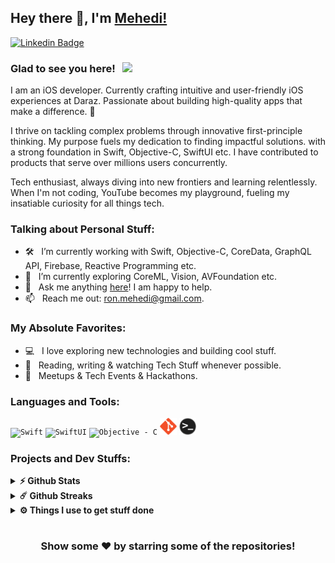 ## Hey there 👋, I'm [Mehedi!](https://github.com/ronee12)

[![Linkedin Badge](https://img.shields.io/badge/-LinkedIn-0e76a8?style=flat-square&logo=Linkedin&logoColor=white)](https://www.linkedin.com/in/mehedi-hasan-ronee)

### Glad to see you here! &nbsp; ![](https://visitor-badge.glitch.me/badge?page_id=iampavangandhi.iampavangandhi&style=flat-square&color=0088cc)

I am an iOS developer. Currently crafting intuitive and user-friendly iOS experiences at Daraz. Passionate about building high-quality apps that make a difference. 🚀

I thrive on tackling complex problems through innovative first-principle thinking. My purpose fuels my dedication to finding impactful solutions. with a strong foundation in Swift, Objective-C, SwiftUI etc. I have contributed to products that serve over millions users concurrently. 

Tech enthusiast, always diving into new frontiers and learning relentlessly. When I'm not coding, YouTube becomes my playground, fueling my insatiable curiosity for all things tech.

### Talking about Personal Stuff:

- 🛠 &nbsp; I’m currently working with Swift, Objective-C, CoreData, GraphQL API, Firebase, Reactive Programming etc.
- 🚀 &nbsp; I’m currently exploring CoreML, Vision, AVFoundation etc.
- 💬 &nbsp; Ask me anything [here](https://github.com/ronee12/AboutMe/issues/1)! I am happy to help.
- 📫 &nbsp; Reach me out: ron.mehedi@gmail.com.

### My Absolute Favorites:

- 💻 &nbsp; I love exploring new technologies and building cool stuff.
- 📰 &nbsp; Reading, writing & watching Tech Stuff whenever possible.
- 🍕 &nbsp; Meetups & Tech Events & Hackathons.

### Languages and Tools:

<code><img height="27" src="https://developer.apple.com/swift/images/swift-og.png" alt="Swift"></code>
<code><img height="27" src="https://developer.apple.com/assets/elements/icons/swiftui/swiftui-96x96_2x.png" alt="SwiftUI"></code>
<code><img height="30" src="https://assets-global.website-files.com/6201a2cd5ce46c1b24b8647b/64a34a6f5045c7ef1fd254c3_Obj-C-bigcolor.svg" alt="Objective - C"></code>
<code><img height="27" src="https://raw.githubusercontent.com/devicons/devicon/master/icons/git/git-original.svg" alt="git"></code>
<code><img height="27" src="https://raw.githubusercontent.com/github/explore/80688e429a7d4ef2fca1e82350fe8e3517d3494d/topics/terminal/terminal.png" alt="terminal"></code>

### Projects and Dev Stuffs:

<details>
  <summary><b>⚡ Github Stats</b></summary>

  <br />
  <img height="180em" src="https://github-readme-stats.vercel.app/api?username=ronee12&show_icons=true&hide_border=true&&count_private=true&include_all_commits=true" />
  <img height="180em" src="https://github-readme-stats.vercel.app/api/top-langs/?username=ronee12&exclude_repo=KNN-Image-Classification&show_icons=true&hide_border=true&layout=compact&langs_count=8"/>
</details>

<details>
  <summary><b>☄️ Github Streaks</b></summary>

  <br />
  <img height="180em" src="https://github-readme-streak-stats.herokuapp.com/?user=ronee12&hide_border=true" />
</details>

<details>
  <br />
  <summary><b>⚙️ Things I use to get stuff done</b></summary>
  	<ul>
  	    <li><b>OS:</b> MacOS 13 Ventura</li>
	    <li><b>Laptop: </b> Macbook Pro M2</li>
  	    <li><b>Browser: </b> Chrome & Safari</li>
	    <li><b>Terminal: </b> ZSH: Oh My Zsh (PowerLevel10k)</li>
	    <li><b>Code Editor:</b> Xcode </li>
 	    <li><b>Other Tools:</b> Postman, Jira, Slack </li>
	    <li><b>To Stay Updated:</b> Twitter, Product Hunt, Likedin, WWDC and Reddit</li>
	</ul>
</details>

#

<div align="center">

### Show some ❤️ by starring some of the repositories!

</div>
